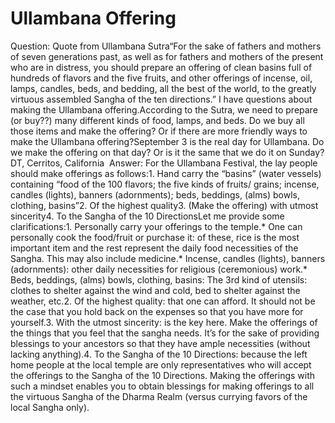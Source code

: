 # Ullambana Offering

​Question: Quote from Ullambana Sutra​“For the sake of fathers and mothers of seven generations past, as well as for fathers and mothers of the present who are in distress, you should prepare an offering of clean basins full of hundreds of flavors and the five fruits, and other offerings of incense, oil, lamps, candles, beds, and bedding, all the best of the world, to the greatly virtuous assembled Sangha of the ten directions.”      I have questions about making the Ullambana offering.According to the Sutra, we need to prepare (or buy??) many different kinds of food, lamps, and beds. Do we buy all those items and make the offering? Or if there are more friendly ways to make the Ullambana offering?September 3 is the real day for Ullambana. Do we make the offering on that day? Or is it the same that we do it on Sunday?DT, Cerritos, California   Answer: For the Ullambana Festival, the lay people should make offerings as follows:1. Hand carry the “basins” (water vessels) containing “food of the 100 flavors; the five kinds of fruits/ grains; incense, candles (lights), banners (adornments); beds, beddings, (alms) bowls, clothing, basins”2. Of the highest quality3. (Make the offering) with utmost sincerity4. To the Sangha of the 10 DirectionsLet me provide some clarifications:1. Personally carry your offerings to the temple.* One can personally cook the food/fruit or purchase it: of these, rice is the most important item and the rest represent the daily food necessities of the Sangha. This may also include medicine.* Incense, candles (lights), banners (adornments): other daily necessities for religious (ceremonious) work.* Beds, beddings, (alms) bowls, clothing, basins: The 3rd kind of utensils: clothes to shelter against the wind and cold, bed to shelter against the weather, etc.2. Of the highest quality: that one can afford. It should not be the case that you hold back on the expenses so that you have more for yourself.3. With the utmost sincerity: is the key here. Make the offerings of the things that you feel that the sangha needs. It’s for the sake of providing blessings to your ancestors so that they have ample necessities (without lacking anything).4. To the Sangha of the 10 Directions: because the left home people at the local temple are only representatives who will accept the offerings to the Sangha of the 10 Directions. Making the offerings with such a mindset enables you to obtain blessings for making offerings to all the virtuous Sangha of the Dharma Realm (versus currying favors of the local Sangha only).